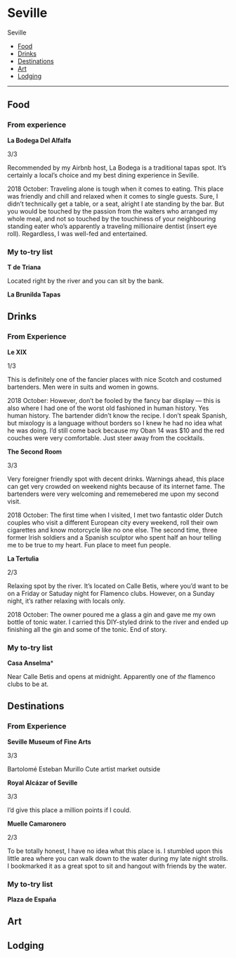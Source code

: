# Seville

Seville 

- [Food](#food)
- [Drinks](#drinks)
- [Destinations](#destinations)
- [Art](#art)
- [Lodging](#lodging)

-----

## Food

### From experience
**La Bodega Del Alfalfa**

3/3

Recommended by my Airbnb host, La Bodega is a traditional tapas spot. It’s certainly a local’s choice and my best dining experience in Seville.

2018 October: Traveling alone is tough when it comes to eating. This place was friendly and chill and relaxed when it comes to single guests. Sure, I didn’t technically get a table, or a seat, alright I ate standing by the bar. But you would be touched by the passion from the waiters who arranged my whole meal, and not so touched by the touchiness of your neighbouring standing eater who’s apparently a traveling millionaire dentist (insert eye roll). Regardless, I was well-fed and entertained.

### My to-try list

**T de Triana**

Located right by the river and you can sit by the bank. 

**La Brunilda Tapas**

## Drinks

### From Experience
**Le XIX**

1/3

This is definitely one of the fancier places with nice Scotch and costumed bartenders. Men were in suits and women in gowns. 

2018 October: However, don’t be fooled by the fancy bar display — this is also where I had one of the worst old fashioned in human history. Yes human history. The bartender didn’t know the recipe. I don’t speak Spanish, but mixology is a language without borders so I knew he had no idea what he was doing. I’d still come back because my Oban 14 was $10 and the red couches were very comfortable. Just steer away from the cocktails.

**The Second Room**

3/3 

Very foreigner friendly spot with decent drinks. Warnings ahead, this place can get very crowded on weekend nights because of its internet fame. The bartenders were very welcoming and rememebered me upon my second visit. 

2018 October: The first time when I visited, I met two fantastic older Dutch couples who visit a different European city every weekend, roll their own cigarettes and know motorcycle like no one else. The second time, three former Irish soldiers and a Spanish sculptor who spent half an hour telling me to be true to my heart. Fun place to meet fun people. 

**La Tertulia**

2/3 

Relaxing spot by the river. It’s located on Calle Betis, where you’d want to be on a Friday or Satuday night for Flamenco clubs. However, on a Sunday night, it’s rather relaxing with locals only.

2018 October: The owner poured me a glass a gin and gave me my own bottle of tonic water. I carried this DIY-styled drink to the river and ended up finishing all the gin and some of the tonic. End of story. 

### My to-try list

**Casa Anselma***

Near Calle Betis and opens at midnight. Apparently one of *the* flamenco clubs to be at. 

## Destinations

### From Experience

**Seville Museum of Fine Arts**

3/3 

Bartolomé Esteban Murillo
Cute artist market outside

**Royal Alcázar of Seville**

3/3 

I’d give this place a million points if I could.

**Muelle Camaronero**

2/3

To be totally honest, I have no idea what this place is. I stumbled upon this little area where you can walk down to the water during my late night strolls. I bookmarked it as a great spot to sit and hangout with friends by the water. 

### My to-try list

**Plaza de España**


## Art

## Lodging
